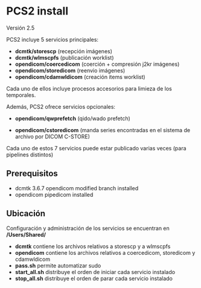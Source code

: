 

PCS2 install
===========

Versión 2.5

PCS2 incluye 5 servicios principales:

- **dcmtk/storescp** (recepción imágenes)
- **dcmtk/wlmscpfs** (publicación worklist)
- **opendicom/coercedicom** (coerción + compresión j2kr imágenes)
- **opendicom/storedicom** (reenvio imágenes)
- **opendicom/cdamwldicom** (creación items worklist)

Cada uno de ellos incluye procesos accesorios para limieza de los temporales.



Además, PCS2 ofrece servicios opcionales:

- **opendicom/qwprefetch** (qido/wado prefetch)

- **opendicom/cstoredicom** (manda series encontradas en el sistema de archivo por DICOM C-STORE)

  

Cada uno de estos 7 servicios puede estar publicado varias veces (para pipelines distintos)



## Prerequisitos

- dcmtk 3.6.7  opendicom modified branch installed
- opendicom pipedicom installed



## Ubicación

Configuración y administración de los servicios se encuentran en **/Users/Shared/**

- **dcmtk** contiene los archivos relativos a storescp y a wlmscpfs
- **opendicom** contiene los archivos relativos a coercedicom, storedicom y cdamwldicom
- **pass.sh** permite automatizar sudo
- **start_all.sh** distribuye el orden de iniciar cada servicio instalado
- **stop_all.sh** distribuye el orden de parar cada servicio instalado
